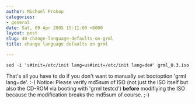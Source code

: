 ```yaml
---
author: Michael Prokop
categories:
- general
date: Sat, 09 Apr 2005 15:11:00 +0000
layout: post
slug: 40-change-language-defaults-on-grml
title: change language defaults on grml

---
```


```
sed -i 's#init=/etc/init lang=us#init=/etc/init lang=de#' grml_0.3.iso
```
That's all you have to do if you don't want to manually set bootoption 'grml lang\=de'. :\-)
Notice: Please verify md5sum of ISO (not just the ISO itself but also the CD\-ROM via booting with 'grml testcd') **before** modifiying the ISO because the modification breaks the md5sum of course. ;\-)
